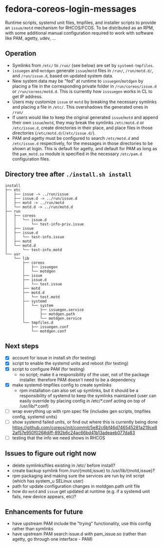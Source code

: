 # fedora-coreos-login-messages

Runtime scripts, systemd unit files, tmpfiles, and installer scripts to provide an `issue/motd` mechanism for RHCOS/FCOS. To be distributed as an RPM, with some additional manual configuration required to work with software like PAM, agetty, udev, ...

## Operation

- Symlinks from `/etc/` to `/run/` (see below) are set by `systemd-tmpfiles`.
- `issuegen` and `motdgen` generate `issue`/`motd` files in `/run/`, `/run/motd.d/`, and `/run/issue.d`, based on updated system data.
- New system data may be "fed" at runtime to `issuegen`/`motdgen` by placing a file in the corresponding private folder in `/run/coreos/issue.d` or `/run/coreos/motd.d`. This is currently how `isssuegen` works in CL to get IP address.
- Users may customize `issue` or `motd` by breaking the necessary symlinks and placing a file in `/etc/`. This overshadows the generated ones in `/run/`
- If users would like to keep the original generated `issue`/`motd` and append their own `issue`/`motd`, they may break the symlinks `/etc/motd.d` or `/etc/issue.d`, create directories in their place, and place files in those directories (`/etc/motd.d/`/`/etc/issue.d/`).
- PAM and agetty must be configured to search `/etc/motd.d` and `/etc/issue.d` respectively, for the messages in those directories to be shown at login. This is default for agetty, and default for PAM as long as the `pam_motd.so` module is specified in the necessary `/etc/pam.d` configuration files.

## Directory tree after `./install.sh install`

```
install
├── etc
│   ├── issue -> ../run/issue
│   ├── issue.d -> ../run/issue.d
│   ├── motd -> ../run/motd
│   └── motd.d -> ../run/motd.d
├── run
│   ├── coreos
│   │   └── issue.d
│   │       └── test-info-priv.issue
│   ├── issue
│   ├── issue.d
│   │   └── test-info.issue
│   ├── motd
│   └── motd.d
│       └── test-info.motd
└── usr
    └── lib
        ├── coreos
        │   ├── issuegen
        │   └── motdgen
        ├── issue
        ├── issue.d
        │   └── test.issue
        ├── motd
        ├── motd.d
        │   └── test.motd
        ├── systemd
        │   └── system
        │       ├── issuegen.service
        │       ├── motdgen.path
        │       └── motdgen.service
        └── tmpfiles.d
            ├── issuegen.conf
            └── motdgen.conf
```

## Next steps
- [x] account for issue in install.sh (for testing)
- [x] script to enable the systemd units and reboot (for testing)
- [x] script to configure PAM (for testing)
    - no script; make it a responsibility of the user, not of the package installer. therefore PAM doesn't need to be a dependency
- [x] make systemd-tmpfiles config to create symlinks
    - rpm installation can also set up symlinks, but it should be a responsibility of systemd to keep the symlinks maintained (user can easily override by placing config in /etc/\*.conf acting on top of /usr/lib/\*.conf)
- [ ] wrap everything up with rpm spec file (includes gen scripts, tmpfiles config, systemd units)
- [ ] show systemd failed units, or find out where this is currently being done https://github.com/coreos/init/commit/5e82c6bf46d746545281a219ce82af57e950f026#diff-892b6c24ac66bd41b13adeaeb077da83
- [ ] testing that the info we need shows in RHCOS

## Issues to figure out right now

- delete symlinks/files existing in /etc/ before install?
- create backup symlink from /run/{motd,issue} to /usr/lib/{motd,issue}?
- rpm packaging and making sure the services are run by init script (which has system_u SELinux user)
- path for update configuration changes in motdgen.path unit file
- how do `motd` and `issue` get updated at runtime (e.g. if a systemd unit fails, new device appears, etc)?

## Enhancements for future
- have upstream PAM include the "trying" functionality, use this config rather than symlinks
- have upstream PAM search issue.d with pam_issue.so (rather than agetty, go through one interface - PAM)
